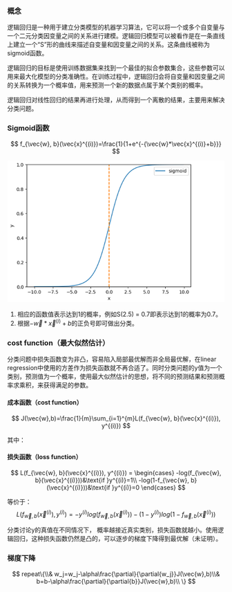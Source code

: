 ### 概念

逻辑回归是一种用于建立分类模型的机器学习算法，它可以将一个或多个自变量与一个二元分类因变量之间的关系进行建模。逻辑回归模型可以被看作是在一条直线上建立一个“S”形的曲线来描述自变量和因变量之间的关系。这条曲线被称为sigmoid函数。

逻辑回归的目标是使用训练数据集来找到一个最佳的拟合参数集合，这些参数可以用来最大化模型的分类准确性。在训练过程中，逻辑回归会将自变量和因变量之间的关系转换为一个概率值，用来预测一个新的数据点属于某个类别的概率。

逻辑回归对线性回归的结果再进行处理，从而得到一个离散的结果，主要用来解决分类问题。

### Sigmoid函数

$$
f_{\vec{w}, b}(\vec{x}^{(i)})=\frac{1}{1+e^{-{\vec{w}*\vec{x}^{(i)}+b}}}
$$



![image-20230427214608497](assets\image-20230427214608497.png)

1. 相应的函数值表示达到1的概率，例如S(2.5) = 0.7即表示达到1的概率为0.7。
2. 根据$-{\vec{w}*\vec{x}^{(i)}+b}$的正负号即可做出分类。



### cost function（最大似然估计）

分类问题中损失函数变为非凸，容易陷入局部最优解而非全局最优解，在linear regression中使用的方差作为损失函数就不再合适了。同时分类问题的y值为一个类别，预测值为一个概率，使用最大似然估计的思想，将不同的预测结果和预测概率求乘积，来获得满足的参数。

#### 成本函数（cost function）

$$
J(\vec{w},b)=\frac{1}{m}\sum_{i=1}^{m}L(f_{\vec{w}, b}(\vec{x}^{(i)}), y^{(i)})
$$

其中：

#### 损失函数（loss function）

$$
L(f_{\vec{w}, b}(\vec{x}^{(i)}), y^{(i)}) = 
\begin{cases}
-log(f_{\vec{w}, b}(\vec{x}^{(i)}))&\text{if }y^{(i)}=1\\
-log(1-f_{\vec{w}, b}(\vec{x}^{(i)}))&\text{if }y^{(i)}=0
\end{cases}
$$

等价于：
$$
L(f_{\vec{w}, b}(\vec{x}^{(i)}), y^{(i)})=-y^{(i)}log(f_{\vec{w}, b}(\vec{x}^{(i)}))-(1-y^{(i)})log(1-f_{\vec{w}, b}(\vec{x}^{(i)}))
$$


分类讨论y的真值在不同情况下， 概率越接近真实类别，损失函数就越小。使用逻辑回归，这种损失函数仍然是凸的，可以逐步的梯度下降得到最优解（未证明）。

### 梯度下降

$$
repeat\{\\&
w_j=w_j-\alpha\frac{\partial}{\partial{w_j}}J(\vec{w},b)\\&
b=b-\alpha\frac{\partial}{\partial{b}}J(\vec{w},b)\\
\}
$$



  

